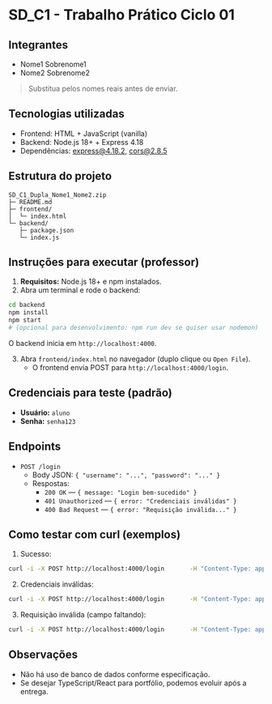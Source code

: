 # SD_C1 - Trabalho Prático Ciclo 01

## Integrantes
- Nome1 Sobrenome1
- Nome2 Sobrenome2

> Substitua pelos nomes reais antes de enviar.

## Tecnologias utilizadas
- Frontend: HTML + JavaScript (vanilla)
- Backend: Node.js 18+ + Express 4.18
- Dependências: express@4.18.2, cors@2.8.5

## Estrutura do projeto
```
SD_C1_Dupla_Nome1_Nome2.zip
├─ README.md
├─ frontend/
│  └─ index.html
└─ backend/
   ├─ package.json
   └─ index.js
```

## Instruções para executar (professor)
1. **Requisitos:** Node.js 18+ e npm instalados.
2. Abra um terminal e rode o backend:
```bash
cd backend
npm install
npm start
# (opcional para desenvolvimento: npm run dev se quiser usar nodemon)
```
O backend inicia em `http://localhost:4000`.

3. Abra `frontend/index.html` no navegador (duplo clique ou `Open File`).  
   - O frontend envia POST para `http://localhost:4000/login`.

## Credenciais para teste (padrão)
- **Usuário:** `aluno`
- **Senha:** `senha123`

## Endpoints
- `POST /login`  
  - Body JSON: `{ "username": "...", "password": "..." }`  
  - Respostas:
    - `200 OK` — `{ message: "Login bem-sucedido" }`
    - `401 Unauthorized` — `{ error: "Credenciais inválidas" }`
    - `400 Bad Request` — `{ error: "Requisição inválida..." }`

## Como testar com curl (exemplos)
1. Sucesso:
```bash
curl -i -X POST http://localhost:4000/login       -H "Content-Type: application/json"       -d '{"username":"aluno","password":"senha123"}'
```
2. Credenciais inválidas:
```bash
curl -i -X POST http://localhost:4000/login       -H "Content-Type: application/json"       -d '{"username":"aluno","password":"errada"}'
```
3. Requisição inválida (campo faltando):
```bash
curl -i -X POST http://localhost:4000/login       -H "Content-Type: application/json"       -d '{"username":""}'
```

## Observações
- Não há uso de banco de dados conforme especificação.
- Se desejar TypeScript/React para portfólio, podemos evoluir após a entrega.
